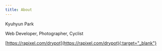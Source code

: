 ```yaml
---
title: About
---
```


Kyuhyun Park

Web Developer, Photographer, Cyclist  

[https://rapixel.com/drypot](https://rapixel.com/drypot){:target="_blank"}
